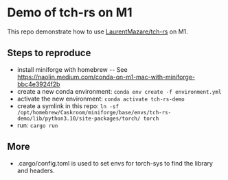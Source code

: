 # Demo of tch-rs on M1

This repo demonstrate how to use [LaurentMazare/tch-rs](https://github.com/LaurentMazare/tch-rs) on M1.

## Steps to reproduce

- install miniforge with homebrew -- See https://naolin.medium.com/conda-on-m1-mac-with-miniforge-bbc4e3924f2b
- create a new conda environment: `conda env create -f environment.yml`
- activate the new environment: `conda activate tch-rs-demo`
- create a symlink in this repo: `ln -sf /opt/homebrew/Caskroom/miniforge/base/envs/tch-rs-demo/lib/python3.10/site-packages/torch/ torch`
- run: `cargo run`

## More

- .cargo/config.toml is used to set envs for torch-sys to find the library and headers.
